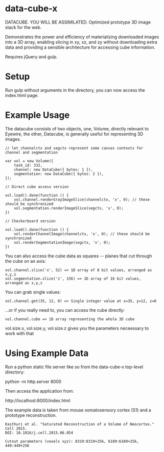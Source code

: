 # data-cube-x
DATACUBE. YOU WILL BE ASSIMILATED. Optimized prototype 3D image stack for the web.

Demonstrates the power and efficiency of materializing downloaded images into a 3D array, 
enabling slicing in xy, xz, and zy without downloading extra data and providing a sensible
architecture for accessing cube information.

Requires jQuery and gulp.

# Setup

Run gulp without arguments in the directory, you can now access the index.html page.

# Example Usage

The datacube consists of two objects, one, Volume, directly relevant to Eyewire, the other, Datacube, is generally useful for representing 3D images.

    // let channelctx and segctx represent some canvas contexts for channel and segmentation

	var vol = new Volume({ 
		task_id: 332,
		channel: new DataCube({ bytes: 1 }), 
		segmentation: new DataCube({ bytes: 2 }), 
	});

	// Direct cube access version

	vol.load().done(function () {
		vol.channel.renderGrayImageSlice(channelctx, 'x', 0); // these should be synchronized
		vol.segmentation.renderImageSlice(segctx, 'x', 0); 
	})

	// Checkerboard version

	vol.load().done(function () {
		vol.renderChannelImage(channelctx, 'x', 0); // these should be synchronized
		vol.renderSegmentationImage(segctx, 'x', 0); 
	})

You can also access the cube data as squares -- planes that cut through the cube on an axis:

	vol.channel.slice('x', 52) => 1D array of 8 bit values, arranged as x,y,z
	vol.segmentation.slice('z', 156) => 1D array of 16 bit values, arranged as x,y,z

You can grab single values:

	vol.channel.get(35, 12, 0) => Single integer value at x=35, y=12, z=0

...or if you really need to, you can access the cube directly:

	vol.channel.cube => 1D array representing the whole 3D cube

vol.size.x, vol.size.y, vol.size.z gives you the parameters neceessary to work with that

# Using Example Data

Run a python static file server like so from the data-cube-x top-level directory:

python -m http.server 8000

Then access the application from:

http://localhost:8000/index.html

The example data is taken from mouse somatosensory cortex (S1) and a prototype reconstruction.
    
    Kasthuri et al. "Saturated Reconstruction of a Volume of Neocortex." Cell 2015.
    DOI: 10.1016/j.cell.2015.06.054
    
    Cutout parameters (voxels xyz): 8319:8319+256, 6189:6189+256, 449:449+256


